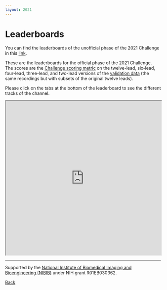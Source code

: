 ```yaml
---
layout: 2021
---
```


# Leaderboards

You can find the leaderboards of the unofficial phase of the 2021 Challenge in this [link](https://docs.google.com/spreadsheets/d/e/2PACX-1vT7P5ptzE7rSROOPerI8s_MD-5bHxA5wtf88hnMa8ZwLQYWcgVkAVJO098NGRYunCjHL3zKGxDsDE-f/pubhtml).

These are the leaderboards for the official phase of the 2021 Challenge. The scores are the [Challenge scoring metric](../#scoring) on the twelve-lead, six-lead, four-lead, three-lead, and two-lead versions of the [validation data](../#data) (the same recordings but with subsets of the original twelve leads).

Please click on the tabs at the bottom of the leaderboard to see the different tracks of the channel.

<iframe width='100%' height='500' src="https://docs.google.com/spreadsheets/d/e/2PACX-1vSbjm160IXglTqKIxjL3ht6xIUKfFqkYJDkSAlFQqBwSQ7FF5-GsSCgtNQE3zTEBjpfSC2UPDIFv_mB/pubhtml?widget=true&amp;headers=false"></iframe>

---

Supported by the [National Institute of Biomedical Imaging and Bioengineering (NIBIB)](https://www.nibib.nih.gov/) under NIH grant R01EB030362.

[Back](../)
